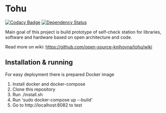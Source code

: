 Tohu
====

[![Codacy Badge](https://api.codacy.com/project/badge/Grade/60ef750ded6a422488b003e9d4fda0bd)](https://www.codacy.com/app/xmorave2/tohu?utm_source=github.com&utm_medium=referral&utm_content=open-source-knihovna/tohu&utm_campaign=badger)
[![Dependency Status](https://www.versioneye.com/user/projects/58b7475b9fd69a003c585995/badge.svg?style=flat-square)](https://www.versioneye.com/user/projects/58b7475b9fd69a003c585995)

Main goal of this project is build prototype of self-check station for libraries, software and hardware based on open architecture and code.

Read more on wiki: https://github.com/open-source-knihovna/tohu/wiki

Installation & running
----------------------
For easy deployment there is prepared Docker image

1. Install docker and docker-compose
2. Clone this repository
3. Run ./install.sh
4. Run 'sudo docker-compose up --build'
5. Go to http://localhost:8082 to test
